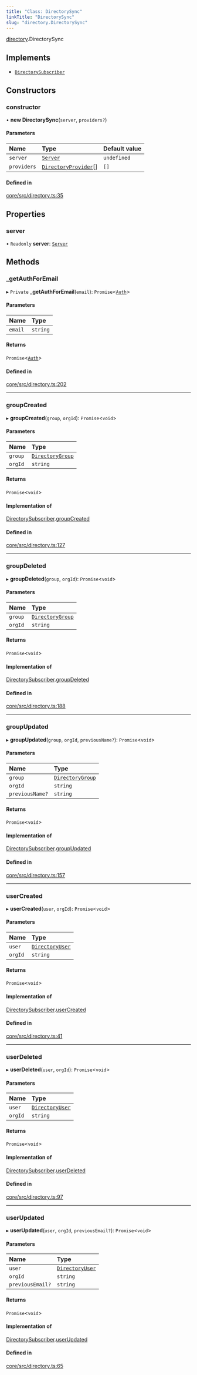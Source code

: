 ```yaml
---
title: "Class: DirectorySync"
linkTitle: "DirectorySync"
slug: "directory.DirectorySync"
---
```


[directory](../../modules/directory).DirectorySync

## Implements

-   [`DirectorySubscriber`](../../interfaces/directory.DirectorySubscriber)

## Constructors

### constructor

• **new DirectorySync**(`server`, `providers?`)

#### Parameters

| Name        | Type                                                                  | Default value |
| :---------- | :-------------------------------------------------------------------- | :------------ |
| `server`    | [`Server`](../server.Server)                                          | `undefined`   |
| `providers` | [`DirectoryProvider`](../../interfaces/directory.DirectoryProvider)[] | `[]`          |

#### Defined in

[core/src/directory.ts:35](https://github.com/padloc/padloc/blob/b00eb4fd/packages/core/src/directory.ts#L35)

## Properties

### server

• `Readonly` **server**: [`Server`](../server.Server)

## Methods

### \_getAuthForEmail

▸ `Private` **\_getAuthForEmail**(`email`): `Promise`<[`Auth`](../auth.Auth)\>

#### Parameters

| Name    | Type     |
| :------ | :------- |
| `email` | `string` |

#### Returns

`Promise`<[`Auth`](../auth.Auth)\>

#### Defined in

[core/src/directory.ts:202](https://github.com/padloc/padloc/blob/b00eb4fd/packages/core/src/directory.ts#L202)

---

### groupCreated

▸ **groupCreated**(`group`, `orgId`): `Promise`<`void`\>

#### Parameters

| Name    | Type                                                          |
| :------ | :------------------------------------------------------------ |
| `group` | [`DirectoryGroup`](../../interfaces/directory.DirectoryGroup) |
| `orgId` | `string`                                                      |

#### Returns

`Promise`<`void`\>

#### Implementation of

[DirectorySubscriber](../../interfaces/directory.DirectorySubscriber).[groupCreated](../interfaces/directory.DirectorySubscriber#groupcreated)

#### Defined in

[core/src/directory.ts:127](https://github.com/padloc/padloc/blob/b00eb4fd/packages/core/src/directory.ts#L127)

---

### groupDeleted

▸ **groupDeleted**(`group`, `orgId`): `Promise`<`void`\>

#### Parameters

| Name    | Type                                                          |
| :------ | :------------------------------------------------------------ |
| `group` | [`DirectoryGroup`](../../interfaces/directory.DirectoryGroup) |
| `orgId` | `string`                                                      |

#### Returns

`Promise`<`void`\>

#### Implementation of

[DirectorySubscriber](../../interfaces/directory.DirectorySubscriber).[groupDeleted](../interfaces/directory.DirectorySubscriber#groupdeleted)

#### Defined in

[core/src/directory.ts:188](https://github.com/padloc/padloc/blob/b00eb4fd/packages/core/src/directory.ts#L188)

---

### groupUpdated

▸ **groupUpdated**(`group`, `orgId`, `previousName?`): `Promise`<`void`\>

#### Parameters

| Name            | Type                                                          |
| :-------------- | :------------------------------------------------------------ |
| `group`         | [`DirectoryGroup`](../../interfaces/directory.DirectoryGroup) |
| `orgId`         | `string`                                                      |
| `previousName?` | `string`                                                      |

#### Returns

`Promise`<`void`\>

#### Implementation of

[DirectorySubscriber](../../interfaces/directory.DirectorySubscriber).[groupUpdated](../interfaces/directory.DirectorySubscriber#groupupdated)

#### Defined in

[core/src/directory.ts:157](https://github.com/padloc/padloc/blob/b00eb4fd/packages/core/src/directory.ts#L157)

---

### userCreated

▸ **userCreated**(`user`, `orgId`): `Promise`<`void`\>

#### Parameters

| Name    | Type                                                        |
| :------ | :---------------------------------------------------------- |
| `user`  | [`DirectoryUser`](../../interfaces/directory.DirectoryUser) |
| `orgId` | `string`                                                    |

#### Returns

`Promise`<`void`\>

#### Implementation of

[DirectorySubscriber](../../interfaces/directory.DirectorySubscriber).[userCreated](../interfaces/directory.DirectorySubscriber#usercreated)

#### Defined in

[core/src/directory.ts:41](https://github.com/padloc/padloc/blob/b00eb4fd/packages/core/src/directory.ts#L41)

---

### userDeleted

▸ **userDeleted**(`user`, `orgId`): `Promise`<`void`\>

#### Parameters

| Name    | Type                                                        |
| :------ | :---------------------------------------------------------- |
| `user`  | [`DirectoryUser`](../../interfaces/directory.DirectoryUser) |
| `orgId` | `string`                                                    |

#### Returns

`Promise`<`void`\>

#### Implementation of

[DirectorySubscriber](../../interfaces/directory.DirectorySubscriber).[userDeleted](../interfaces/directory.DirectorySubscriber#userdeleted)

#### Defined in

[core/src/directory.ts:97](https://github.com/padloc/padloc/blob/b00eb4fd/packages/core/src/directory.ts#L97)

---

### userUpdated

▸ **userUpdated**(`user`, `orgId`, `previousEmail?`): `Promise`<`void`\>

#### Parameters

| Name             | Type                                                        |
| :--------------- | :---------------------------------------------------------- |
| `user`           | [`DirectoryUser`](../../interfaces/directory.DirectoryUser) |
| `orgId`          | `string`                                                    |
| `previousEmail?` | `string`                                                    |

#### Returns

`Promise`<`void`\>

#### Implementation of

[DirectorySubscriber](../../interfaces/directory.DirectorySubscriber).[userUpdated](../interfaces/directory.DirectorySubscriber#userupdated)

#### Defined in

[core/src/directory.ts:65](https://github.com/padloc/padloc/blob/b00eb4fd/packages/core/src/directory.ts#L65)
